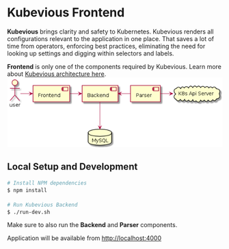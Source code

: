 # Kubevious Frontend 
**Kubevious** brings clarity and safety to Kubernetes. Kubevious renders all configurations relevant to the application in one place. That saves a lot of time from operators, enforcing best practices, eliminating the need for looking up settings and digging within selectors and labels.

**Frontend** is only one of the components required by Kubevious. Learn more about [Kubevious architecture here](https://github.com/kubevious/kubevious/blob/master/ARCHITECTURE.md).
![Kubevious High-Level Architecture](https://github.com/kubevious/kubevious/blob/master/diagrams/high-level-architecture.png?raw=true)


## Local Setup and Development
```sh
# Install NPM dependencies
$ npm install

# Run Kubevious Backend
$ ./run-dev.sh
```

Make sure to also run the **Backend** and **Parser** components.

Application will be available from [http://localhost:4000](http://localhost:4000)